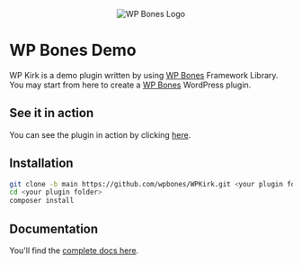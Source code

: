 <p align="center">
  <img src="https://github.com/wpbones/WPBones/assets/432181/13e0e825-9b0d-44c2-a77d-1baad88a1070" alt="WP Bones Logo" />
</p>

# WP Bones Demo

WP Kirk is a demo plugin written by using [WP Bones](https://wpbones.vercel.app/) Framework Library.
You may start from here to create a [WP Bones](https://wpbones.vercel.app/) WordPress plugin.

## See it in action

You can see the plugin in action by clicking [here](https://playground.wordpress.net/?blueprint-url=https://wpbones.vercel.app/blueprint.json).

## Installation

```bash
git clone -b main https://github.com/wpbones/WPKirk.git <your plugin folder>
cd <your plugin folder>
composer install
```

## Documentation

You'll find the [complete docs here](https://wpbones.vercel.app/docs).

